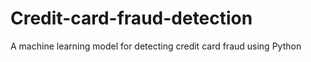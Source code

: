 # Credit-card-fraud-detection
A machine learning model for detecting credit card fraud using Python
